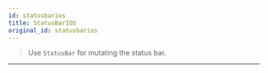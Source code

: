 ```yaml
---
id: statusbarios
title: StatusBarIOS
original_id: statusbarios
---
```


> Use `StatusBar` for mutating the status bar.

---
